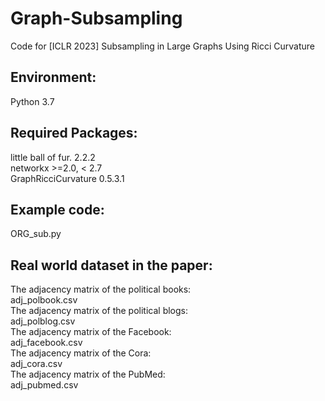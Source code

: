 # Graph-Subsampling
Code for [ICLR 2023] Subsampling in Large Graphs Using Ricci Curvature


## Environment:
Python 3.7

## Required Packages:

little ball of fur. 2.2.2 <br />
networkx >=2.0, < 2.7 <br />
GraphRicciCurvature 0.5.3.1


## Example code:
ORG_sub.py

## Real world dataset in the paper:
The adjacency matrix of the political books: <br />
adj_polbook.csv <br />
The adjacency matrix of the political blogs: <br />
adj_polblog.csv <br />
The adjacency matrix of the Facebook: <br />
adj_facebook.csv <br />
The adjacency matrix of the Cora: <br />
adj_cora.csv <br />
The adjacency matrix of the PubMed: <br />
adj_pubmed.csv
